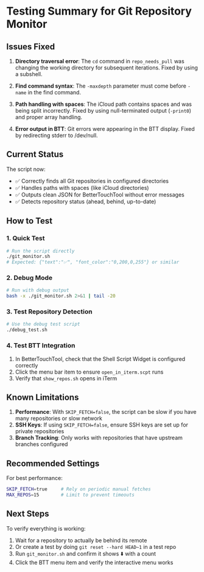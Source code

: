 # Testing Summary for Git Repository Monitor

## Issues Fixed

1. **Directory traversal error**: The `cd` command in `repo_needs_pull` was changing the working directory for subsequent iterations. Fixed by using a subshell.

2. **Find command syntax**: The `-maxdepth` parameter must come before `-name` in the find command.

3. **Path handling with spaces**: The iCloud path contains spaces and was being split incorrectly. Fixed by using null-terminated output (`-print0`) and proper array handling.

4. **Error output in BTT**: Git errors were appearing in the BTT display. Fixed by redirecting stderr to /dev/null.

## Current Status

The script now:
- ✅ Correctly finds all Git repositories in configured directories
- ✅ Handles paths with spaces (like iCloud directories)
- ✅ Outputs clean JSON for BetterTouchTool without error messages
- ✅ Detects repository status (ahead, behind, up-to-date)

## How to Test

### 1. Quick Test
```bash
# Run the script directly
./git_monitor.sh
# Expected: {"text":"✅", "font_color":"0,200,0,255"} or similar
```

### 2. Debug Mode
```bash
# Run with debug output
bash -x ./git_monitor.sh 2>&1 | tail -20
```

### 3. Test Repository Detection
```bash
# Use the debug test script
./debug_test.sh
```

### 4. Test BTT Integration
1. In BetterTouchTool, check that the Shell Script Widget is configured correctly
2. Click the menu bar item to ensure `open_in_iterm.scpt` runs
3. Verify that `show_repos.sh` opens in iTerm

## Known Limitations

1. **Performance**: With `SKIP_FETCH=false`, the script can be slow if you have many repositories or slow network
2. **SSH Keys**: If using `SKIP_FETCH=false`, ensure SSH keys are set up for private repositories
3. **Branch Tracking**: Only works with repositories that have upstream branches configured

## Recommended Settings

For best performance:
```bash
SKIP_FETCH=true     # Rely on periodic manual fetches
MAX_REPOS=15        # Limit to prevent timeouts
```

## Next Steps

To verify everything is working:
1. Wait for a repository to actually be behind its remote
2. Or create a test by doing `git reset --hard HEAD~1` in a test repo
3. Run `git_monitor.sh` and confirm it shows ⬇️ with a count
4. Click the BTT menu item and verify the interactive menu works